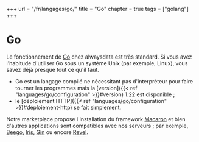 +++
url = "/fr/langages/go/"
title = "Go"
chapter = true
tags = ["golang"]
+++

# Go

Le fonctionnement de [Go](https://golang.org/) chez alwaysdata est très standard. Si vous avez l'habitude d'utiliser Go sous un système Unix (par exemple, Linux), vous savez déjà presque tout ce qu'il faut.

* Go est un langage compilé ne nécessitant pas d'interpréteur pour faire tourner les programmes mais la [version]({{< ref "languages/go/configuration" >}}#version) 1.22 est disponible ;
* le [déploiement HTTP]({{< ref "languages/go/configuration" >}}#déploiement-http) se fait simplement.


Notre marketplace propose l'installation du framework [Macaron](https://go-macaron.com/) et bien d'autres applications sont compatibles avec nos serveurs ; par exemple, [Beego](https://github.com/beego/beego), [Iris](https://iris-go.com/), [Gin](https://gin-gonic.com/) ou encore [Revel](https://revel.github.io/).
